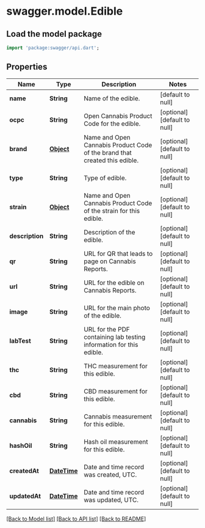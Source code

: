 # swagger.model.Edible

## Load the model package
```dart
import 'package:swagger/api.dart';
```

## Properties
Name | Type | Description | Notes
------------ | ------------- | ------------- | -------------
**name** | **String** | Name of the edible. | [default to null]
**ocpc** | **String** | Open Cannabis Product Code for the edible. | [optional] [default to null]
**brand** | [**Object**](Object.md) | Name and Open Cannabis Product Code of the brand that created this edible. | [optional] [default to null]
**type** | **String** | Type of edible. | [optional] [default to null]
**strain** | [**Object**](Object.md) | Name and Open Cannabis Product Code of the strain for this edible. | [optional] [default to null]
**description** | **String** | Description of the edible. | [optional] [default to null]
**qr** | **String** | URL for QR that leads to page on Cannabis Reports. | [optional] [default to null]
**url** | **String** | URL for the edible on Cannabis Reports. | [optional] [default to null]
**image** | **String** | URL for the main photo of the edible. | [optional] [default to null]
**labTest** | **String** | URL for the PDF containing lab testing information for this edible. | [optional] [default to null]
**thc** | **String** | THC measurement for this edible. | [optional] [default to null]
**cbd** | **String** | CBD measurement for this edible. | [optional] [default to null]
**cannabis** | **String** | Cannabis measurement for this edible. | [optional] [default to null]
**hashOil** | **String** | Hash oil measurement for this edible. | [optional] [default to null]
**createdAt** | [**DateTime**](DateTime.md) | Date and time record was created, UTC. | [optional] [default to null]
**updatedAt** | [**DateTime**](DateTime.md) | Date and time record was updated, UTC. | [optional] [default to null]

[[Back to Model list]](../README.md#documentation-for-models) [[Back to API list]](../README.md#documentation-for-api-endpoints) [[Back to README]](../README.md)


